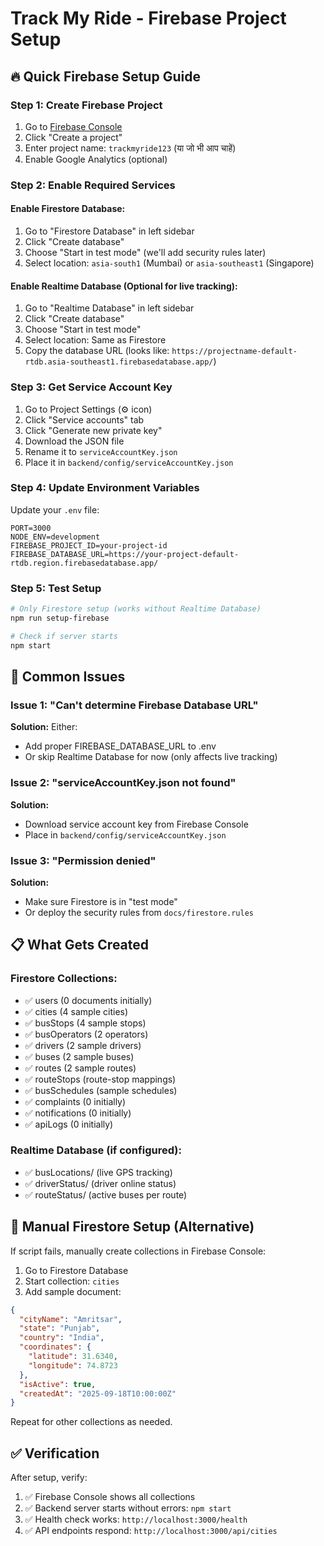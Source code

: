 # Track My Ride - Firebase Project Setup

## 🔥 Quick Firebase Setup Guide

### Step 1: Create Firebase Project
1. Go to [Firebase Console](https://console.firebase.google.com)
2. Click "Create a project"
3. Enter project name: `trackmyride123` (या जो भी आप चाहें)
4. Enable Google Analytics (optional)

### Step 2: Enable Required Services

#### Enable Firestore Database:
1. Go to "Firestore Database" in left sidebar
2. Click "Create database"
3. Choose "Start in test mode" (we'll add security rules later)
4. Select location: `asia-south1` (Mumbai) or `asia-southeast1` (Singapore)

#### Enable Realtime Database (Optional for live tracking):
1. Go to "Realtime Database" in left sidebar  
2. Click "Create database"
3. Choose "Start in test mode"
4. Select location: Same as Firestore
5. Copy the database URL (looks like: `https://projectname-default-rtdb.asia-southeast1.firebasedatabase.app/`)

### Step 3: Get Service Account Key
1. Go to Project Settings (⚙️ icon)
2. Click "Service accounts" tab
3. Click "Generate new private key"
4. Download the JSON file
5. Rename it to `serviceAccountKey.json`
6. Place it in `backend/config/serviceAccountKey.json`

### Step 4: Update Environment Variables
Update your `.env` file:
```env
PORT=3000
NODE_ENV=development
FIREBASE_PROJECT_ID=your-project-id
FIREBASE_DATABASE_URL=https://your-project-default-rtdb.region.firebasedatabase.app/
```

### Step 5: Test Setup
```bash
# Only Firestore setup (works without Realtime Database)
npm run setup-firebase

# Check if server starts
npm start
```

## 🚨 Common Issues

### Issue 1: "Can't determine Firebase Database URL"
**Solution:** Either:
- Add proper FIREBASE_DATABASE_URL to .env
- Or skip Realtime Database for now (only affects live tracking)

### Issue 2: "serviceAccountKey.json not found"
**Solution:** 
- Download service account key from Firebase Console
- Place in `backend/config/serviceAccountKey.json`

### Issue 3: "Permission denied"
**Solution:**
- Make sure Firestore is in "test mode"
- Or deploy the security rules from `docs/firestore.rules`

## 📋 What Gets Created

### Firestore Collections:
- ✅ users (0 documents initially)
- ✅ cities (4 sample cities)
- ✅ busStops (4 sample stops)  
- ✅ busOperators (2 operators)
- ✅ drivers (2 sample drivers)
- ✅ buses (2 sample buses)
- ✅ routes (2 sample routes)
- ✅ routeStops (route-stop mappings)
- ✅ busSchedules (sample schedules)
- ✅ complaints (0 initially)
- ✅ notifications (0 initially)
- ✅ apiLogs (0 initially)

### Realtime Database (if configured):
- ✅ busLocations/ (live GPS tracking)
- ✅ driverStatus/ (driver online status)
- ✅ routeStatus/ (active buses per route)

## 🔧 Manual Firestore Setup (Alternative)

If script fails, manually create collections in Firebase Console:

1. Go to Firestore Database
2. Start collection: `cities`
3. Add sample document:
```json
{
  "cityName": "Amritsar",
  "state": "Punjab", 
  "country": "India",
  "coordinates": {
    "latitude": 31.6340,
    "longitude": 74.8723
  },
  "isActive": true,
  "createdAt": "2025-09-18T10:00:00Z"
}
```

Repeat for other collections as needed.

## ✅ Verification

After setup, verify:
1. ✅ Firebase Console shows all collections
2. ✅ Backend server starts without errors: `npm start`
3. ✅ Health check works: `http://localhost:3000/health`
4. ✅ API endpoints respond: `http://localhost:3000/api/cities`